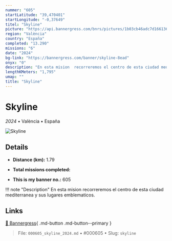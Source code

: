 ```yaml
---
nummer: "605"
startLatitude: "39,470401"
startLongitude: "-0,37649"
titel: "Skyline"
picture: "https://api.bannergress.com/bnrs/pictures/1b03cb46adc7d166136f267d5e1e2739"
region: "València"
country: "España"
completed: "13.290"
missions: "6"
date: "2024"
bg-link: "https://bannergress.com/banner/skyline-8ead"
onyx: "0"
description: "En esta mision  recorreremos el centro de esta ciudad mediterranea y sus lugares emblematicos."
lengthKMeters: "1,795"
umap: ""
title: "Skyline"
---
```

# Skyline

*2024* • València • España

![Skyline](https://api.bannergress.com/bnrs/pictures/1b03cb46adc7d166136f267d5e1e2739)

## Details
- **Distance (km):** 1.79

- **Total missions completed:** 
- **This is my banner no.:** 605


!!! note "Description"
    En esta mision  recorreremos el centro de esta ciudad mediterranea y sus lugares emblematicos.



## Links
[🔗 Bannergress](https://bannergress.com/banner/skyline-8ead){ .md-button .md-button--primary }



> File: `000605_skyline_2024.md` • #000605 • Slug: `skyline`
